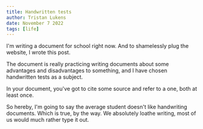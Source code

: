 ```yaml
---
title: Handwritten tests
author: Tristan Lukens
date: November 7 2022
tags: [life]
---
```


I'm writing a document for school right now. And to shamelessly plug the website, I wrote this post.

The document is really practicing writing documents about some advantages and disadvantages to something, and I have chosen handwritten tests as a subject.

In your document, you've got to cite some source and refer to a one, both at least once.

So hereby, I'm going to say the average student doesn't like handwriting documents. Which is true, by the way. We absolutely loathe writing, most of us would much rather type it out.
